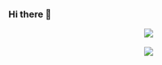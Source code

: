 ### Hi there 👋
<div align="center">
<img src="https://github-readme-stats.vercel.app/api/top-langs/?username=corche&layout=compact"><br><br>
<img src="https://github-readme-stats.vercel.app/api?username=corche&show_icons=true">
</div>
